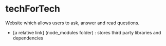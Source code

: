 # techForTech
Website which allows users to ask, answer and read questions.

- [a relative link] (node_modules folder) : stores third party libraries and dependencies 
